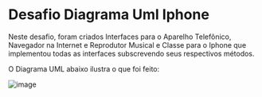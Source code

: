 # Desafio Diagrama Uml Iphone

Neste desafio, foram criados Interfaces para o Aparelho Telefônico, Navegador na Internet e Reprodutor Musical e Classe para o Iphone que implementou todas as interfaces subscrevendo seus respectivos métodos.

O Diagrama UML abaixo ilustra o que foi feito:

![image](https://github.com/FrancoPatricia/Desafio-diagrama-uml/assets/68553508/5a54568a-9432-4ca8-8676-1579310366ca)
